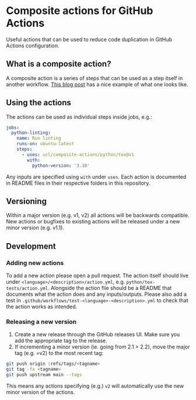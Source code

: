 # Composite actions for GitHub Actions
Useful actions that can be used to reduce code duplication in GitHub Actions
configuration.

## What is a composite action?
A composite action is a series of steps that can be used as a step itself in another
workflow. [This blog post](https://github.blog/changelog/2021-08-25-github-actions-reduce-duplication-with-action-composition/) has a nice example of what one looks like.

## Using the actions
The actions can be used as individual steps inside jobs, e.g.:

```yaml
jobs:
  python-linting:
    name: Run linting
    runs-on: ubuntu-latest
    steps:
      - uses: ucl/composite-actions/python/tox@v1
        with:
          python-version: '3.10'
```
Any inputs are specified using `with` under `uses`. Each action is documented
in README files in their respective folders in this repository.

## Versioning
Within a major version (e.g. v1, v2) all actions will be backwards compatible.
New actions or bugfixes to existing actions will be released under a new minor version
(e.g. v1.1).

## Development
### Adding new actions
To add a new action please open a pull request. The action itself should
live under `<language>/<description>/action.yml`, e.g.
`python/tox-tests/action.yml`. Alongside the action file should be a README
that documents what the action does and any inputs/outputs. Please also add a
test in `.github/workflows/test-<language>-<description>.yml` to check that
the action works as intended.


### Releasing a new version

1. Create a new release through the GitHub releases UI. Make sure you add the appropriate tag to the release.
2. If incrementing a minor version (ie. going from 2.1 > 2.2), move the major tag (e.g. <tagname>=v2) to the most recent tag:

```bash
git push origin :refs/tags/<tagname>
git tag -fa <tagname>
git push upstream main --tags
```

  This means any actions specifying (e.g.) `v2` will automatically use the new minor version of the actions.
